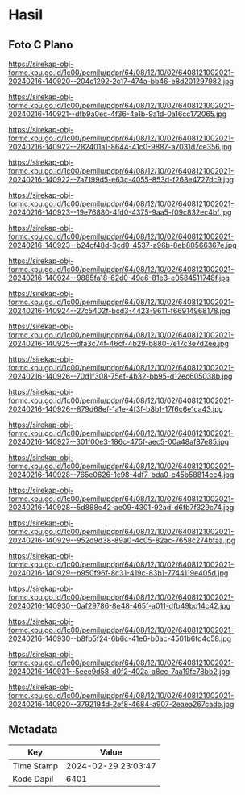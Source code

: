 # Hasil

## Foto C Plano

https://sirekap-obj-formc.kpu.go.id/1c00/pemilu/pdpr/64/08/12/10/02/6408121002021-20240216-140920--204c1292-2c17-474a-bb46-e8d201297982.jpg

https://sirekap-obj-formc.kpu.go.id/1c00/pemilu/pdpr/64/08/12/10/02/6408121002021-20240216-140921--dfb9a0ec-4f36-4e1b-9a1d-0a16cc172065.jpg

https://sirekap-obj-formc.kpu.go.id/1c00/pemilu/pdpr/64/08/12/10/02/6408121002021-20240216-140922--282401a1-8644-41c0-9887-a7031d7ce356.jpg

https://sirekap-obj-formc.kpu.go.id/1c00/pemilu/pdpr/64/08/12/10/02/6408121002021-20240216-140922--7a7199d5-e63c-4055-853d-f268e4727dc9.jpg

https://sirekap-obj-formc.kpu.go.id/1c00/pemilu/pdpr/64/08/12/10/02/6408121002021-20240216-140923--19e76880-4fd0-4375-9aa5-f09c832ec4bf.jpg

https://sirekap-obj-formc.kpu.go.id/1c00/pemilu/pdpr/64/08/12/10/02/6408121002021-20240216-140923--b24cf48d-3cd0-4537-a96b-8eb80566367e.jpg

https://sirekap-obj-formc.kpu.go.id/1c00/pemilu/pdpr/64/08/12/10/02/6408121002021-20240216-140924--9885fa18-62d0-49e6-81e3-e0584511748f.jpg

https://sirekap-obj-formc.kpu.go.id/1c00/pemilu/pdpr/64/08/12/10/02/6408121002021-20240216-140924--27c5402f-bcd3-4423-9611-f66914968178.jpg

https://sirekap-obj-formc.kpu.go.id/1c00/pemilu/pdpr/64/08/12/10/02/6408121002021-20240216-140925--dfa3c74f-46cf-4b29-b880-7e17c3e7d2ee.jpg

https://sirekap-obj-formc.kpu.go.id/1c00/pemilu/pdpr/64/08/12/10/02/6408121002021-20240216-140926--70d1f308-75ef-4b32-bb95-d12ec605038b.jpg

https://sirekap-obj-formc.kpu.go.id/1c00/pemilu/pdpr/64/08/12/10/02/6408121002021-20240216-140926--879d68ef-1a1e-4f3f-b8b1-17f6c6e1ca43.jpg

https://sirekap-obj-formc.kpu.go.id/1c00/pemilu/pdpr/64/08/12/10/02/6408121002021-20240216-140927--301f00e3-186c-475f-aec5-00a48af87e85.jpg

https://sirekap-obj-formc.kpu.go.id/1c00/pemilu/pdpr/64/08/12/10/02/6408121002021-20240216-140928--765e0626-1c98-4df7-bda0-c45b58814ec4.jpg

https://sirekap-obj-formc.kpu.go.id/1c00/pemilu/pdpr/64/08/12/10/02/6408121002021-20240216-140928--5d888e42-ae09-4301-92ad-d6fb7f329c74.jpg

https://sirekap-obj-formc.kpu.go.id/1c00/pemilu/pdpr/64/08/12/10/02/6408121002021-20240216-140929--952d9d38-89a0-4c05-82ac-7658c274bfaa.jpg

https://sirekap-obj-formc.kpu.go.id/1c00/pemilu/pdpr/64/08/12/10/02/6408121002021-20240216-140929--b950f96f-8c31-419c-83b1-7744119e405d.jpg

https://sirekap-obj-formc.kpu.go.id/1c00/pemilu/pdpr/64/08/12/10/02/6408121002021-20240216-140930--0af29786-8e48-465f-a011-dfb49bd14c42.jpg

https://sirekap-obj-formc.kpu.go.id/1c00/pemilu/pdpr/64/08/12/10/02/6408121002021-20240216-140930--b8fb5f24-6b6c-41e6-b0ac-4501b6fd4c58.jpg

https://sirekap-obj-formc.kpu.go.id/1c00/pemilu/pdpr/64/08/12/10/02/6408121002021-20240216-140931--5eee9d58-d0f2-402a-a8ec-7aa19fe78bb2.jpg

https://sirekap-obj-formc.kpu.go.id/1c00/pemilu/pdpr/64/08/12/10/02/6408121002021-20240216-140920--3792194d-2ef8-4684-a907-2eaea267cadb.jpg


## Metadata

| Key        | Value               |
| ---------- | ------------------- |
| Time Stamp | 2024-02-29 23:03:47 |
| Kode Dapil | 6401                |



